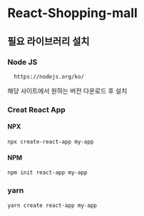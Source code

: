 # React-Shopping-mall
## 필요 라이브러리 설치

### Node JS

 ```
   https://nodejs.org/ko/
 ```
 해당 사이트에서 원하는 버전 다운로드 후 설치
 
 ### Creat React App
 #### NPX
 ```
 npx create-react-app my-app
 ```
 #### NPM
 ```
 npm init react-app my-app
 ```
 ### yarn
 ```
 yarn create react-app my-app
 ```
